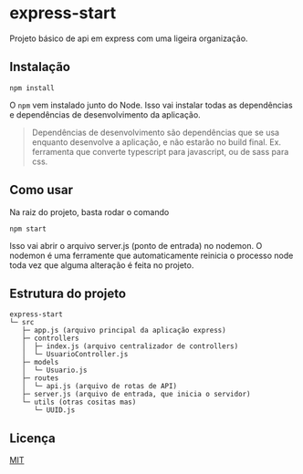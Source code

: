 # express-start

Projeto básico de api em express com uma ligeira organização.

## Instalação


```
npm install
```
O `npm` vem instalado junto do Node. Isso vai instalar todas as dependências e dependências de desenvolvimento da aplicação.

>Dependências de desenvolvimento são dependências que se usa enquanto desenvolve a aplicação, e não estarão no build final. Ex. ferramenta que converte typescript para javascript, ou de sass para css.

## Como usar
Na raiz do projeto, basta rodar o comando

```
npm start
```

Isso vai abrir o arquivo server.js (ponto de entrada) no nodemon.
O nodemon é uma ferramente que automaticamente reinicia o processo node toda vez que alguma alteração é feita no projeto.

## Estrutura do projeto

```
express-start
└─ src
   ├─ app.js (arquivo principal da aplicação express)
   ├─ controllers
   │  ├─ index.js (arquivo centralizador de controllers)
   │  └─ UsuarioController.js
   ├─ models
   │  └─ Usuario.js
   ├─ routes
   │  └─ api.js (arquivo de rotas de API)
   ├─ server.js (arquivo de entrada, que inicia o servidor)
   └─ utils (otras cositas mas)
      └─ UUID.js

```

## Licença
[MIT](https://choosealicense.com/licenses/mit/)

